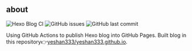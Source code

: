 ## about

![Hexo Blog CI](https://github.com/yeshan333/actions-for-hexo-blog/workflows/Hexo%20Blog%20CI/badge.svg) ![GitHub issues](https://img.shields.io/github/issues-raw/yeshan333/actions-for-hexo-blog?color=red) ![GitHub last commit](https://img.shields.io/github/last-commit/yeshan333/actions-for-hexo-blog?color=blue)

Using GitHub Actions to publish Hexo blog into GitHub Pages. Built blog in this repository👉[yeshan333/yeshan333.github.io](https://github.com/yeshan333/yeshan333.github.io).